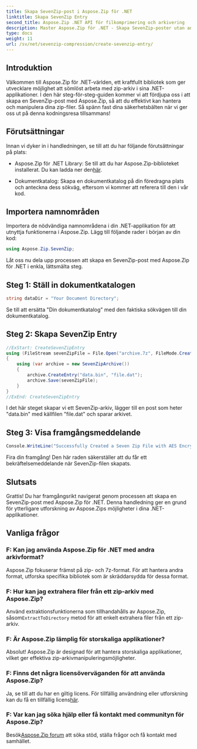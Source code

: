 ```yaml
---
title: Skapa SevenZip-post i Aspose.Zip för .NET
linktitle: Skapa SevenZip Entry
second_title: Aspose.Zip .NET API för filkomprimering och arkivering
description: Master Aspose.Zip för .NET - Skapa SevenZip-poster utan ansträngning. Förbättra dina .NET-applikationer med effektiv zip-arkivhantering.
type: docs
weight: 11
url: /sv/net/sevenzip-compression/create-sevenzip-entry/
---
```


## Introduktion

Välkommen till Aspose.Zip för .NET-världen, ett kraftfullt bibliotek som ger utvecklare möjlighet att sömlöst arbeta med zip-arkiv i sina .NET-applikationer. I den här steg-för-steg-guiden kommer vi att fördjupa oss i att skapa en SevenZip-post med Aspose.Zip, så att du effektivt kan hantera och manipulera dina zip-filer. Så spänn fast dina säkerhetsbälten när vi ger oss ut på denna kodningsresa tillsammans!

## Förutsättningar

Innan vi dyker in i handledningen, se till att du har följande förutsättningar på plats:

-  Aspose.Zip för .NET Library: Se till att du har Aspose.Zip-biblioteket installerat. Du kan ladda ner den[här](https://releases.aspose.com/zip/net/).

- Dokumentkatalog: Skapa en dokumentkatalog på din föredragna plats och anteckna dess sökväg, eftersom vi kommer att referera till den i vår kod.

## Importera namnområden

Importera de nödvändiga namnområdena i din .NET-applikation för att utnyttja funktionerna i Aspose.Zip. Lägg till följande rader i början av din kod:

```csharp
using Aspose.Zip.SevenZip;
```

Låt oss nu dela upp processen att skapa en SevenZip-post med Aspose.Zip för .NET i enkla, lättsmälta steg.

## Steg 1: Ställ in dokumentkatalogen

```csharp
string dataDir = "Your Document Directory";
```

Se till att ersätta "Din dokumentkatalog" med den faktiska sökvägen till din dokumentkatalog.

## Steg 2: Skapa SevenZip Entry

```csharp
//ExStart: CreateSevenZipEntry
using (FileStream sevenZipFile = File.Open("archive.7z", FileMode.Create))
{
    using (var archive = new SevenZipArchive())
    {
        archive.CreateEntry("data.bin", "file.dat");
        archive.Save(sevenZipFile);
    }
}
//ExEnd: CreateSevenZipEntry
```

I det här steget skapar vi ett SevenZip-arkiv, lägger till en post som heter "data.bin" med källfilen "file.dat" och sparar arkivet.

## Steg 3: Visa framgångsmeddelande

```csharp
Console.WriteLine("Successfully Created a Seven Zip File with AES Encryption Settings");
```

Fira din framgång! Den här raden säkerställer att du får ett bekräftelsemeddelande när SevenZip-filen skapats.

## Slutsats

Grattis! Du har framgångsrikt navigerat genom processen att skapa en SevenZip-post med Aspose.Zip för .NET. Denna handledning ger en grund för ytterligare utforskning av Aspose.Zips möjligheter i dina .NET-applikationer.

## Vanliga frågor

### F: Kan jag använda Aspose.Zip för .NET med andra arkivformat?
Aspose.Zip fokuserar främst på zip- och 7z-format. För att hantera andra format, utforska specifika bibliotek som är skräddarsydda för dessa format.

### F: Hur kan jag extrahera filer från ett zip-arkiv med Aspose.Zip?
 Använd extraktionsfunktionerna som tillhandahålls av Aspose.Zip, såsom`ExtractToDirectory` metod för att enkelt extrahera filer från ett zip-arkiv.

### F: Är Aspose.Zip lämplig för storskaliga applikationer?
Absolut! Aspose.Zip är designad för att hantera storskaliga applikationer, vilket ger effektiva zip-arkivmanipuleringsmöjligheter.

### F: Finns det några licensöverväganden för att använda Aspose.Zip?
 Ja, se till att du har en giltig licens. För tillfällig användning eller utforskning kan du få en tillfällig licens[här](https://purchase.aspose.com/temporary-license/).

### F: Var kan jag söka hjälp eller få kontakt med communityn för Aspose.Zip?
 Besök[Aspose.Zip forum](https://forum.aspose.com/c/zip/37) att söka stöd, ställa frågor och få kontakt med samhället.
